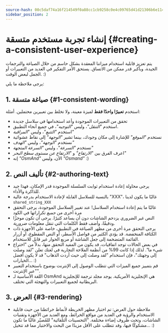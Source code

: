 ```yaml
---
source-hash: 00c5daf74a16f214549f0a88cc1cb9258c0e4c09765d41d21306b6e11418fa8c
sidebar_position: 2
---
```


# إنشاء تجربة مستخدم متسقة {#creating-a-consistent-user-experience}

يتم تعزيز قابلية استخدام ميزاتنا المعقدة بشكل حاسم من خلال الصياغة والترجمات الجيدة، وبأكبر قدر ممكن من الاتساق. يستحق الأمر التفكير في العديد من التعبيرات أو الجمل لبعض الوقت. :)

يرجى ملاحظة ما يلي:

## 1. صياغة متسقة {#1-consistent-wording}

استخدم **تعبيرًا واحدًا فقط** لميزة معينة، ولا تخلط بين تعبيرين محتملين. أمثلة:

* تحقق من التعبيرات الموجودة وأعد استخدامها في سلاسل جديدة
* استخدم _"التنقل"_، وليس _"التوجيه"_، في جميع أنحاء التطبيق.
* استخدم _"التتبع"_، وليس _"المراقبة"_
* نستخدم _"الموقع"_ للإشارة إلى مكان وجودك، بينما تشير _"الوجهة"_ إلى نقاط عشوائية
* نستخدم _"الوجهة"_، وليس _"الهدف"_
* نستخدم _"السرعة"_، وليس _"السرعة المتجهة"_
* اعرف الفرق بين _"الارتفاع"_ و _"الارتفاع عن مستوى سطح البحر"_
* إنه _"OsmAnd"_ الآن، وليس _"Osmand"_ :)

## 2. تأليف النص {#2-authoring-text}

* يرجى محاولة إعادة استخدام ثوابت السلسلة الموجودة قدر الإمكان، فهذا جيد للذاكرة والأداء.
* بالنسبة للسلاسل القابلة لإعادة الاستخدام بدرجة عالية "XXX"، غالبًا ما يكون لدينا `shared_string_XXX`
* غالبًا ما يتم إعادة استخدام السلاسل! عند تغيير السلاسل الموجودة، يرجى التحقق مرة أخرى من _جميع_ تكراراتها في الكود
* النص غير الضروري يزدحم الشاشات دون أن يساعد كثيرًا. يرجى أن تكون موجزًا ودقيقًا، وأضف فقط الكلمات التي تنقل معلومات _ضرورية_.
* يرجى التحقق مرة أخرى من مظهر الصياغة في التطبيق، خاصة على الأجهزة ذات الكثافة المنخفضة. قد يؤدي الكثير من فواصل الأسطر، أو النص المقطوع، أو أزرار القائمة المتضخمة إلى جعل الشاشة أو مربع الحوار غير قابل للاستخدام.
* في بعض الحالات توجد اتفاقيات، قد يكون من المفيد التحقق منها، بدلاً من "اختراع شيء ما". لذلك إذا كانت 99% من أنظمة الملاحة التجارية في لغتك تعلن "لقد وصلت إلى وجهتك"، فإن استخدام "لقد وصلت إلى حيث أردت الذهاب" قد لا يكون أفضل الخيارات... :)
* قم بتمييز جميع الميزات التي تتطلب الوصول إلى الإنترنت بوضوح باستخدام التعبير "عبر الإنترنت".
* اللغة الأساسية لـ OsmAnd هي الإنجليزية الأمريكية. يوجد مجلد ترجمة للإنجليزية البريطانية لجميع التعبيرات والتهجئة التي تختلف.

## 3. العرض {#3-rendering}

* ملاحظة حول العرض: تم اختبار مظهر الخريطة لأنماط خرائطنا من حيث قابلية الاستخدام والرؤية في العديد من مواقع الخرائط، ومع العديد من الأجهزة وتقنيات الشاشات، وتحت ظروف إضاءة مختلفة. "التحسينات التلقائية" للمُصيّر غالبًا ما تكون مشكوكًا فيها، وقد تتطلب على الأقل مزيدًا من البحث والاختبار مما قد تتخيل... :)